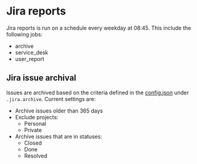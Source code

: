 # Jira reports

Jira reports is run on a schedule every weekday at 08:45. This include the following jobs:

* archive
* service_desk
* user_report

## Jira issue archival

Issues are archived based on the criteria defined in the [config.json](./app/config.json) under `.jira.archive`. Current settings are:

* Archive issues older than 365 days
* Exclude projects:
    * Personal
    * Private
* Archive issues that are in statuses:
    * Closed
    * Done
    * Resolved
